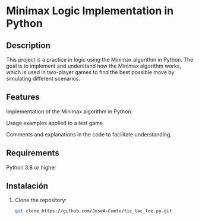 # Minimax Logic Implementation in Python
## Description
This project is a practice in logic using the Minimax algorithm in Python. The goal is to implement and understand how the Minimax algorithm works, which is used in two-player games to find the best possible move by simulating different scenarios.

## Features
Implementation of the Minimax algorithm in Python.

Usage examples applied to a test game.

Comments and explanations in the code to facilitate understanding.

## Requirements
Python 3.8 or higher

## Instalación
1. Clone the repository:
   ```bash
   git clone https://github.com/JoseA-Cueto/tic_tac_toe.py.git
